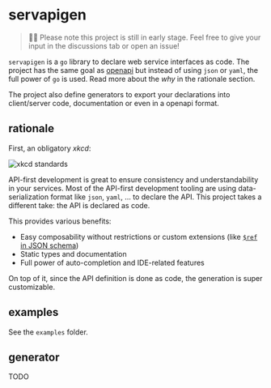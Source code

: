 # servapigen

> :construction::wrench: Please note this project is still in early stage.
> Feel free to give your input in the discussions tab or open an issue! 

`servapigen` is a `go` library to declare web service interfaces as code. The project 
has the same goal as [openapi](https://www.openapis.org/) but instead of using `json` or 
`yaml`, the full power of `go` is used. Read more about the *why* in the rationale section.

The project also define generators to export your declarations into client/server code, 
documentation or even in a openapi format.

## rationale

First, an obligatory *xkcd*:

![xkcd standards](https://imgs.xkcd.com/comics/standards.png)

API-first development is great to ensure consistency and understandability in your services. 
Most of the API-first development tooling are using data-serialization format like `json`, `yaml`, ...
to declare the API. This project takes a different take: the API is declared as code.

This provides various benefits:

- Easy composability without restrictions or custom extensions (like [`$ref` in JSON schema](https://json-schema.org/draft/2020-12/json-schema-core.html#referenced))
- Static types and documentation
- Full power of auto-completion and IDE-related features

On top of it, since the API definition is done as code, the generation is super customizable.

## examples

See the `examples` folder.

## generator

TODO